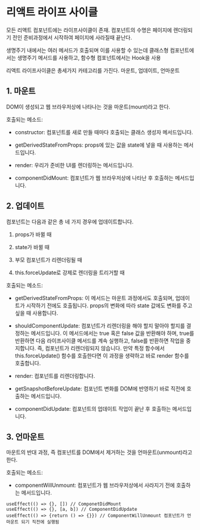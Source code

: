 # 리액트 라이프 사이클 

모든 리액트 컴포넌트에는 라이프사이클이 존재. 컴포넌트의 수명은 페이지에 렌더링되기 전인 준비과정에서 시작하여 페이지에 사라질때 끝난다. 

생명주기 내에서는 여러 메서드가 호출되며 이를 사용할 수 있는데 클래스형 컴포넌트에서는 생명주기 메서드를 사용하고, 함수형 컴포넌트에서는 Hook을 사용

리액트 라이프사이클은 총세가지 카테고리를 가진다. 마운트, 업데이트, 언마운트 

## 1. 마운트
DOM이 생성되고 웹 브라우저상에 나타나는 것을 마운트(mount)라고 한다. 

호출되는 메소드:
- constructor: 컴포넌트를 새로 만들 때마다 호출되는 클래스 생성자 메서드입니다.

- getDerivedStateFromProps: props에 있는 값을 state에 넣을 때 사용하는 메서드입니다.

- render: 우리가 준비한 UI를 렌더링하는 메서드입니다.

- componentDidMount: 컴포넌트가 웹 브라우저상에 나타난 후 호출하는 메서드입니다.

## 2. 업데이트
컴포넌트는 다음과 같은 총 네 가지 경우에 업데이트합니다.

1. props가 바뀔 때

2. state가 바뀔 때

3. 부모 컴포넌트가 리렌더링될 때

4. this.forceUpdate로 강제로 렌더링을 트리거할 때

호출되는 메소드:

- getDerivedStateFromProps: 이 메서드는 마운트 과정에서도 호출되며, 업데이트가 시작하기 전에도 호출됩니다. props의 변화에 따라 state 값에도 변화를 주고 싶을 때 사용합니다.

- shouldComponentUpdate: 컴포넌트가 리렌더링을 해야 할지 말아야 할지를 결정하는 메서드입니다. 이 메서드에서는 true 혹은 false 값을 반환해야 하며, true를 반환하면 다음 라이프사이클 메서드를 계속 실행하고, false를 반환하면 작업을 중지합니다. 즉, 컴포넌트가 리렌더링되지 않습니다. 만약 특정 함수에서 this.forceUpdate() 함수를 호출한다면 이 과정을 생략하고 바로 render 함수를 호출합니다.

- render: 컴포넌트를 리렌더링합니다.

- getSnapshotBeforeUpdate: 컴포넌트 변화를 DOM에 반영하기 바로 직전에 호출하는 메서드입니다.

- componentDidUpdate: 컴포넌트의 업데이트 작업이 끝난 후 호출하는 메서드입니다.

## 3. 언마운트

마운트의 반대 과정, 즉 컴포넌트를 DOM에서 제거하는 것을 언마운트(unmount)라고한다.

호출되는 메소드:
- componentWillUnmount: 컴포넌트가 웹 브라우저상에서 사라지기 전에 호출하는 메서드입니다.


```
useEffect(() => {}, []) // ComponetDidMount
useEffect(() => {}, [a, b]) // ComponentDidUpdate
useEffect(() => {return () => {}}) // ComponentWillUnmount 컴포넌트가 언마운트 되기 직전에 실행됨
```
